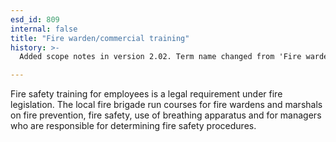 ```yaml
---
esd_id: 809
internal: false
title: "Fire warden/commercial training"
history: >-
  Added scope notes in version 2.02. Term name changed from 'Fire warden/commercial training' to 'Fire and rescue - fire warden/commercial training' in version 3.00. Name changed to 'Fire warden/commercial training' in version 4.00.

---
```


Fire safety training for employees is a legal requirement under fire legislation.  The local fire brigade run courses for fire wardens and marshals on fire prevention, fire safety, use of breathing apparatus and for managers who are responsible for determining fire safety procedures.

